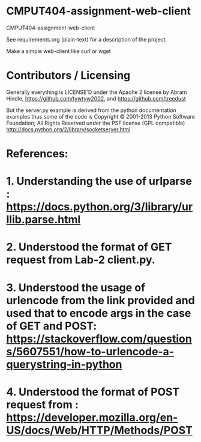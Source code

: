 CMPUT404-assignment-web-client
==============================

CMPUT404-assignment-web-client

See requirements.org (plain-text) for a description of the project.

Make a simple web-client like curl or wget

Contributors / Licensing
========================

Generally everything is LICENSE'D under the Apache 2 license by Abram Hindle, 
https://github.com/tywtyw2002, and https://github.com/treedust

But the server.py example is derived from the python documentation
examples thus some of the code is Copyright © 2001-2013 Python
Software Foundation; All Rights Reserved under the PSF license (GPL
compatible) http://docs.python.org/2/library/socketserver.html

# References:
# 1. Understanding the use of urlparse : https://docs.python.org/3/library/urllib.parse.html 
# 2. Understood the format of GET request from Lab-2 client.py.
# 3. Understood the usage of urlencode from the link provided and used that to encode args in the case of GET and POST: https://stackoverflow.com/questions/5607551/how-to-urlencode-a-querystring-in-python
# 4. Understood the format of POST request from : https://developer.mozilla.org/en-US/docs/Web/HTTP/Methods/POST

